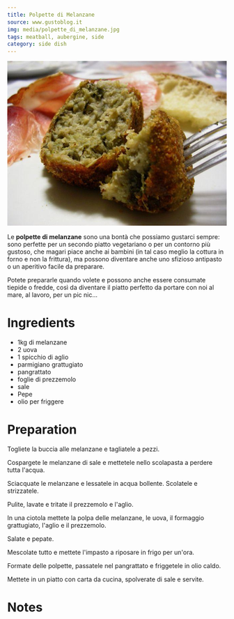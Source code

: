 ```yaml
---
title: Polpette di Melanzane
source: www.gustoblog.it
img: media/polpette_di_melanzane.jpg
tags: meatball, aubergine, side
category: side dish
---
```


![Polpette di Melanzane](media/polpette_di_melanzane.jpg)

Le **polpette di melanzane** sono una bontà che possiamo gustarci sempre: sono perfette per un secondo piatto vegetariano o per un contorno più gustoso, che magari piace anche ai bambini (in tal caso meglio la cottura in forno e non la frittura), ma possono diventare anche uno sfizioso antipasto o un aperitivo facile da preparare.

Potete prepararle quando volete e possono anche essere consumate tiepide o fredde, così da diventare il piatto perfetto da portare con noi al mare, al lavoro, per un pic nic...


Ingredients
===========

* 1kg di melanzane
* 2 uova
* 1 spicchio di aglio
* parmigiano grattugiato
* pangrattato
* foglie di prezzemolo
* sale
* Pepe
* olio per friggere

Preparation
===========

Togliete la buccia alle melanzane e tagliatele a pezzi.

Cospargete le melanzane di sale e mettetele nello scolapasta a perdere tutta l'acqua.

Sciacquate le melanzane e lessatele in acqua bollente. Scolatele e strizzatele.

Pulite, lavate e tritate il prezzemolo e l'aglio.

In una ciotola mettete la polpa delle melanzane, le uova, il formaggio grattugiato, l'aglio e il prezzemolo.

Salate e pepate.

Mescolate tutto e mettete l'impasto a riposare in frigo per un'ora.

Formate delle polpette, passatele nel pangrattato e friggetele in olio caldo.

Mettete in un piatto con carta da cucina, spolverate di sale e servite.


Notes
=====
